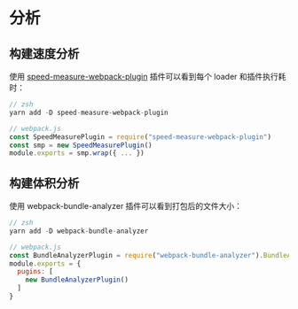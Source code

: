 # 分析

## 构建速度分析

使用 [speed-measure-webpack-plugin](https://github.com/stephencookdev/speed-measure-webpack-plugin) 插件可以看到每个 loader 和插件执行耗时：

```js
// zsh
yarn add -D speed-measure-webpack-plugin

// webpack.js
const SpeedMeasurePlugin = require("speed-measure-webpack-plugin")
const smp = new SpeedMeasurePlugin()
module.exports = smp.wrap({ ... })
```



## 构建体积分析

使用 webpack-bundle-analyzer 插件可以看到打包后的文件大小：

```js
// zsh
yarn add -D webpack-bundle-analyzer

// webpack.js
const BundleAnalyzerPlugin = require("webpack-bundle-analyzer").BundleAnalyzerPlugin
module.exports = {
  pugins: [
    new BundleAnalyzerPlugin()
  ]
}
```

